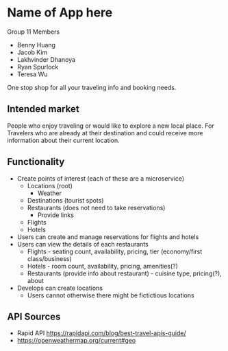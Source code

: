 # Name of App here

Group 11 Members
* Benny Huang
* Jacob Kim
* Lakhvinder Dhanoya
* Ryan Spurlock
* Teresa Wu

One stop shop for all your traveling info and booking needs.

## Intended market

People who enjoy traveling or would like to explore a new local place. For Travelers who are already at their destination and could receive more information about their current location.

## Functionality

* Create points of interest (each of these are a microservice)
    * Locations (root)
        * Weather 
    * Destinations (tourist spots)
    * Restaurants (does not need to take reservations)
        * Provide links 
    * Flights
    * Hotels
* Users can create and manage reservations for flights and hotels
* Users can view the details of each restaurants
    * Flights - seating count, availability, pricing, tier (economy/first class/business)
    * Hotels - room count, availability, pricing, amenities(?)
    * Restaurants (provide info about restaurant) - cuisine type, pricing(?), about
* Develops can create locations
    * Users cannot otherwise there might be fictictious locations

## API Sources
* Rapid API https://rapidapi.com/blog/best-travel-apis-guide/
* https://openweathermap.org/current#geo